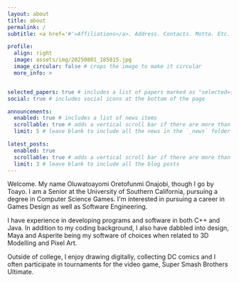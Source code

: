 ```yaml
---
layout: about
title: about
permalink: /
subtitle: <a href='#'>Affiliations</a>. Address. Contacts. Motto. Etc.

profile:
  align: right
  image: assets/img/20250801_185015.jpg
  image_circular: false # crops the image to make it circular
  more_info: >


selected_papers: true # includes a list of papers marked as "selected={true}"
social: true # includes social icons at the bottom of the page

announcements:
  enabled: true # includes a list of news items
  scrollable: true # adds a vertical scroll bar if there are more than 3 news items
  limit: 5 # leave blank to include all the news in the `_news` folder

latest_posts:
  enabled: true
  scrollable: true # adds a vertical scroll bar if there are more than 3 new posts items
  limit: 3 # leave blank to include all the blog posts
---
```


Welcome. My name Oluwatoayomi Oretofunmi Onajobi, though I go by Toayo. I am a Senior at the University of Southern California, pursuing a degree in Computer Science Games. I'm interested in pursuing a career in Games Design as well as Software Engineering.  

I have experience in developing programs and software in both C++ and Java. In addition to my coding background, I also have dabbled into design, Maya and Asperite being my software of choices when related to 3D Modelling and Pixel Art. 

Outside of college, I enjoy drawing digitally, collecting DC comics and I often participate in tournaments for the video game, Super Smash Brothers Ultimate. 